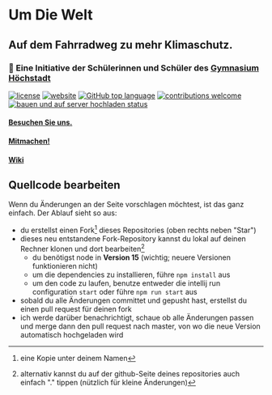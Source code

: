 # Um Die Welt
## Auf dem Fahrradweg zu mehr Klimaschutz.
### 🚀 Eine Initiative der Schülerinnen und Schüler des [Gymnasium Höchstadt](https://gymnasium-hoechstadt.de)

[![license](https://img.shields.io/github/license/LeonardNolting/umdiewelt)](LICENSE.txt)
[![website](https://img.shields.io/website-up-down-green-red/http/umdiewelt.gymnasium-hoechstadt.de)](http://umdiewelt.gymnasium-hoechstadt.de)
[![GitHub top language](https://img.shields.io/github/languages/top/LeonardNolting/umdiewelt)](https://www.typescriptlang.org/)
[![contributions welcome](https://img.shields.io/badge/contributions-welcome-brightgreen.svg?style=flat)](https://github.com/LeonardNolting/umdiewelt/issues)
[![bauen und auf server hochladen status](https://github.com/LeonardNolting/umdiewelt/actions/workflows/hochladen.yml/badge.svg)](https://github.com/LeonardNolting/umdiewelt/actions/workflows/hochladen.yml)

#### [Besuchen Sie uns.](http://umdiewelt.gymnasium-hoechstadt.de "Gymnasium Höchstadt - Um Die Welt")

#### [Mitmachen!](http://umdiewelt.gymnasium-hoechstadt.de#mitmachen)

#### [Wiki](https://github.com/LeonardNolting/umdiewelt/wiki)

## Quellcode bearbeiten
Wenn du Änderungen an der Seite vorschlagen möchtest, ist das ganz einfach.
Der Ablauf sieht so aus:
- du erstellst einen Fork[^1] dieses Repositories (oben rechts neben "Star")
- dieses neu entstandene Fork-Repository kannst du lokal auf deinen Rechner klonen und dort bearbeiten[^2]
	- du benötigst node in **Version 15** (wichtig; neuere Versionen funktionieren nicht)
    - um die dependencies zu installieren, führe `npm install` aus
    - um den code zu laufen, benutze entweder die intellij run configuration `start` oder führe `npm run start` aus
- sobald du alle Änderungen committet und gepusht hast, erstellst du einen pull request für deinen fork
- ich werde darüber benachrichtigt, schaue ob alle Änderungen passen und merge dann den pull request nach master, von wo die neue Version automatisch hochgeladen wird

[^1]: eine Kopie unter deinem Namen
[^2]: alternativ kannst du auf der github-Seite deines repositories auch einfach "." tippen (nützlich für kleine Änderungen)
